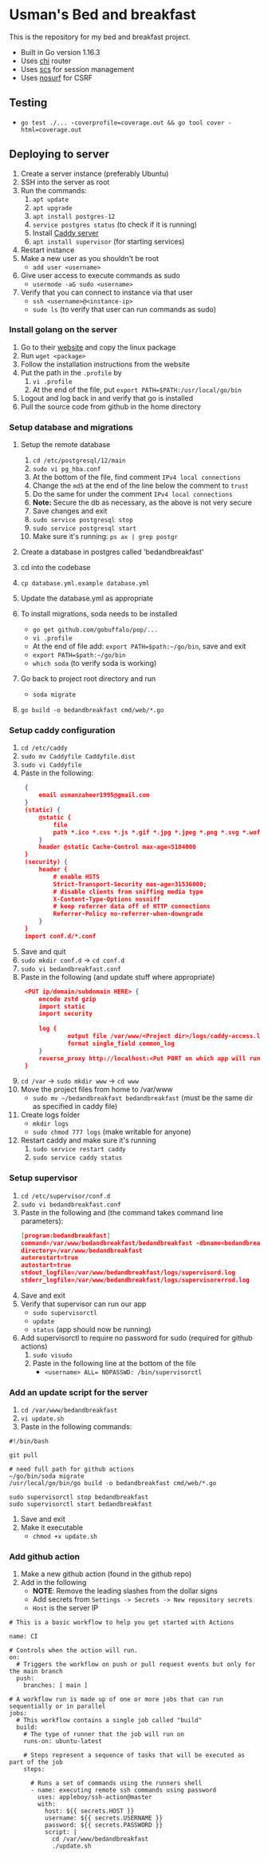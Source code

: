 # Usman's Bed and breakfast

This is the repository for my bed and breakfast project.

- Built in Go version 1.16.3
- Uses [chi](https://github.com/go-chi/chi/v5) router
- Uses [scs](https://github.com/alexedwards/scs/v2) for session management
- Uses [nosurf](https://github.com/justinas/nosurf) for CSRF 

## Testing
- `go test ./... -coverprofile=coverage.out && go tool cover -html=coverage.out`

## Deploying to server

1. Create a server instance (preferably Ubuntu)
1. SSH into the server as root
1. Run the commands:
    1. `apt update`
    1. `apt upgrade`
    1. `apt install postgres-12`
    1. `service postgres status` (to check if it is running)
    1. Install [Caddy server](https://caddyserver.com/docs/install)
    1. `apt install supervisor` (for starting services)
1. Restart instance
1. Make a new user as you shouldn't be root
    - `add user <username>`
1. Give user access to execute commands as sudo
    - `usermode -aG sudo <username>`
1. Verify that you can connect to instance via that user
    - `ssh <username>@<instance-ip>`
    - `sudo ls` (to verify that user can run commands as sudo)
### Install golang on the server
1. Go to their [website](https://golang.org/dl/) and copy the linux package
1. Run `wget <package>`
1. Follow the installation instructions from the website
1. Put the path in the `.profile` by
    1. `vi .profile`
    1. At the end of the file, put `export PATH=$PATH:/usr/local/go/bin
       `
1. Logout and log back in and verify that go is installed
1. Pull the source code from github in the home directory

### Setup database and migrations
1. Setup the remote database
    1. `cd /etc/postgresql/12/main`
    1. `sudo vi pg_hba.conf`
    1. At the bottom of the file, find comment `IPv4 local connections`
    1. Change the `md5` at the end of the line below the comment to `trust`
    1. Do the same for under the comment `IPv4 local connections`
    1. **Note:** Secure the db as necessary, as the above is not very secure
    1. Save changes and exit
    1. `sudo service postgresql stop`
    1. `sudo service postgresql start`
    1. Make sure it's running: `ps ax | grep postgr`
    
1. Create a database in postgres called 'bedandbreakfast'
1. cd into the codebase
1. `cp database.yml.example database.yml`
1. Update the database.yml as appropriate
1. To install migrations, soda needs to be installed
    - `go get github.com/gobuffalo/pop/...`
    - `vi .profile`
    - At the end of file add: `export PATH=$path:~/go/bin`, save and exit
    - `export PATH=$path:~/go/bin`
    - `which soda` (to verify soda is working)
1. Go back to project root directory and run
    - `soda migrate`
1. `go build -o bedandbreakfast cmd/web/*.go`

### Setup caddy configuration
1. `cd /etc/caddy`
1. `sudo mv Caddyfile Caddyfile.dist`
1. `sudo vi Caddyfile`
1. Paste in the following:
   ```json
    {
        email usmanzaheer1995@gmail.com
    }
    (static) {
        @static {
            file
            path *.ico *.css *.js *.gif *.jpg *.jpeg *.png *.svg *.woff *.json
        }
        header @static Cache-Control max-age=5184000
    }
    (security) {
        header {
            # enable HSTS
            Strict-Transport-Security max-age=31536000;
            # disable clients from sniffing media type
            X-Content-Type-Options nosniff
            # keep referrer data off of HTTP connections
            Referrer-Policy no-referrer-when-downgrade
        }
    }
    import conf.d/*.conf

1. Save and quit
1. `sudo mkdir conf.d` -> `cd conf.d`
1. `sudo vi bedandbreakfast.conf`
1. Paste in the following (and update stuff where appropriate)
   ```json
    <PUT ip/domain/subdomain HERE> {
        encode zstd gzip
        import static
        import security
    
        log {
                output file /var/www/<Project dir>/logs/caddy-access.log
                format single_field common_log
        }
        reverse_proxy http://localhost:<Put PORT on which app will run>
    }

1. `cd /var` -> `sudo mkdir www` -> `cd www`
1. Move the project files from home to /var/www
    - `sudo mv ~/bedandbreakfast bedandbreakfast` (must be the same dir as specified in caddy file)
1. Create logs folder
    - `mkdir logs`
    - `sudo chmod 777 logs` (make writable for anyone)
1. Restart caddy and make sure it's running
    1. `sudo service restart caddy`
    1. `sudo service caddy status`
    
### Setup supervisor
1. `cd /etc/supervisor/conf.d`
1. `sudo vi bedandbreakfast.conf`
1. Paste in the following and (the command takes command line parameters):
    ```json
    [program:bedandbreakfast]
    command=/var/www/bedandbreakfast/bedandbreakfast -dbname=bedandbreakfast -dbpass=Doranboots101$ -dbuser=postgres
    directory=/var/www/bedandbreakfast
    autorestart=true
    autostart=true
    stdout_logfile=/var/www/bedandbreakfast/logs/supervisord.log
    stderr_logfile=/var/www/bedandbreakfast/logs/supervisorerrod.log

1. Save and exit
1. Verify that supervisor can run our app
    - `sudo supervisorctl`
    - `update`
    - `status` (app should now be running)
1. Add supervisorctl to require no password for sudo (required for github actions)
    1. `sudo visudo`
    1. Paste in the following line at the bottom of the file
        - `<username> ALL= NOPASSWD: /bin/supervisorctl`
    
### Add an update script for the server
1. `cd /var/www/bedandbreakfast`
1. `vi update.sh`
1. Paste in the following commands:
```shell
#!/bin/bash

git pull

# need full path for github actions
~/go/bin/soda migrate
/usr/local/go/bin/go build -o bedandbreakfast cmd/web/*.go

sudo supervisorctl stop bedandbreakfast
sudo supervisorctl start bedandbreakfast
```
1. Save and exit
1. Make it executable
    - `chmod +x update.sh`
    
### Add github action
1. Make a new github action (found in the github repo)
1. Add in the following
    - **NOTE**: Remove the leading slashes from the dollar signs
    - Add secrets from `Settings -> Secrets -> New repository secrets`
    - `Host` is the server IP
```shell
# This is a basic workflow to help you get started with Actions

name: CI

# Controls when the action will run. 
on:
  # Triggers the workflow on push or pull request events but only for the main branch
  push:
    branches: [ main ]

# A workflow run is made up of one or more jobs that can run sequentially or in parallel
jobs:
  # This workflow contains a single job called "build"
  build:
    # The type of runner that the job will run on
    runs-on: ubuntu-latest

    # Steps represent a sequence of tasks that will be executed as part of the job
    steps:

      # Runs a set of commands using the runners shell
      - name: executing remote ssh commands using password
        uses: appleboy/ssh-action@master
        with:
          host: ${{ secrets.HOST }}
          username: ${{ secrets.USERNAME }}
          password: ${{ secrets.PASSWORD }}
          script: |
            cd /var/www/bedandbreakfast
            ./update.sh
```
